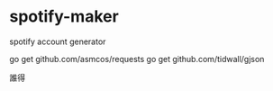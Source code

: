 # spotify-maker
spotify account generator

go get github.com/asmcos/requests
go get github.com/tidwall/gjson

誰得
